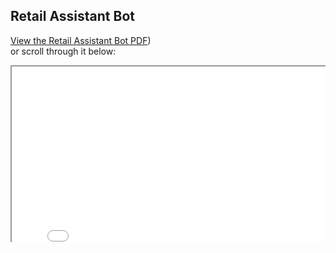 ## Retail Assistant Bot

[View the Retail Assistant Bot PDF](https://www.canva.com/design/DAGNpKu-TSA/WK8EpkJaiIYH8TYT6owpvw/view))  
or scroll through it below:

<div style="position: relative; padding-bottom: 56.25%; height: 0; overflow: hidden;">
  <iframe src="(https://www.canva.com/design/DAGNpKu-TSA/WK8EpkJaiIYH8TYT6owpvw/view)" width="100%" height="600px"></iframe>
</div>
